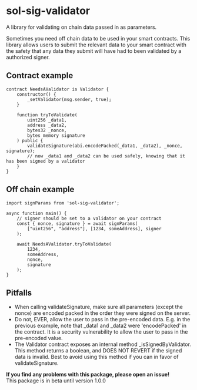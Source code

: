 # sol-sig-validator
A library for validating on chain data passed in as parameters.

Sometimes you need off chain data to be used in your smart contracts. This library allows users to submit the relevant data to your smart contract with the safety that any data they submit will have had to been validated by a authorized signer.

## Contract example
```
contract NeedsAValidator is Validator {
    constructor() {
        _setValidator(msg.sender, true);
    }

    function tryToValidate(
        uint256 _data1, 
        address _data2, 
        bytes32 _nonce, 
        bytes memory signature
    ) public {
        validateSignature(abi.encodePacked(_data1, _data2), _nonce, signature);
        // now _data1 and _data2 can be used safely, knowing that it has been signed by a validator
    }
}
```

## Off chain example
```
import signParams from 'sol-sig-validator';

async function main() {
    // signer should be set to a validator on your contract
    const { nonce, signature } = await signParams(
        ["uint256", "address"], [1234, someAddress], signer
    );

    await NeedsAValidator.tryToValidate(
        1234,
        someAddress,
        nonce,
        signature
    );
}
```
## Pitfalls
- When calling validateSignature, make sure all parameters (except the nonce) are encoded packed in the order they were signed on the server.
- Do not, EVER, allow the user to pass in the pre-encoded data. E.g. in the previous example, note that _data1 and _data2 were 'encodePacked' in the contract. It is a security vulnerability to allow the user to pass in the pre-encoded value.
- The Validator contract exposes an internal method _isSignedByValidator. This method returns a boolean, and DOES NOT REVERT if the signed data is invalid. Best to avoid using this method if you can in favor of validateSignature.

**If you find any problems with this package, please open an issue!**  
This package is in beta until version 1.0.0